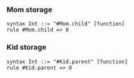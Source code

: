 ### Mom storage

```k
syntax Int ::= "#Mom.child" [function]
rule #Mom.child => 0
```

### Kid storage

```k
syntax Int ::= "#Kid.parent" [function]
rule #Kid.parent => 0
```

